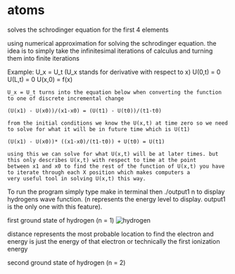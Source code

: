 # atoms
solves the schrodinger equation for the first 4 elements

using numerical approximation for solving the schrodinger equation. the idea is to simply take the infinitesimal iterations
of calculus and turning them into finite iterations

Example:
    U_x = U_t     (U_x stands for derivative with respect to x)
    U(0,t) = 0
    U(L,t) = 0
    U(x,0) = f(x)
    
    U_x = U_t turns into the equation below when converting the function to one of discrete incremental change
    
    (U(x1) - U(x0))/(x1-x0) = (U(t1) - U(t0))/(t1-t0)
    
    from the initial conditions we know the U(x,t) at time zero so we need to solve for what it will be in future time which is U(t1)
    
    (U(x1) - U(x0))* ((x1-x0)/(t1-t0)) + U(t0) = U(t1)
    
    using this we can solve for what U(x,t) will be at later times. but this only describes U(x,t) with respect to time at the point
    between x1 and x0 to find the rest of the function of U(x,t) you have to iterate through each X position which makes computers a 
    very useful tool in solving U(x,t) this way.
    
 
 To run the program simply type make in terminal then ./output1 n to display hydrogens wave function. 
 (n represents the energy level to display. output1 is the only one with this feature).
 
 first ground state of hydrogen (n = 1)
 ![hydrogen](https://user-images.githubusercontent.com/29937430/33965057-7b475974-e00f-11e7-9a45-9ba01a185bbf.png)

 distance represents the most probable location to find the electron and energy is just the energy of that 
 electron or technically the first ionization energy
 
 second ground state of hydrogen (n = 2)
    
    
